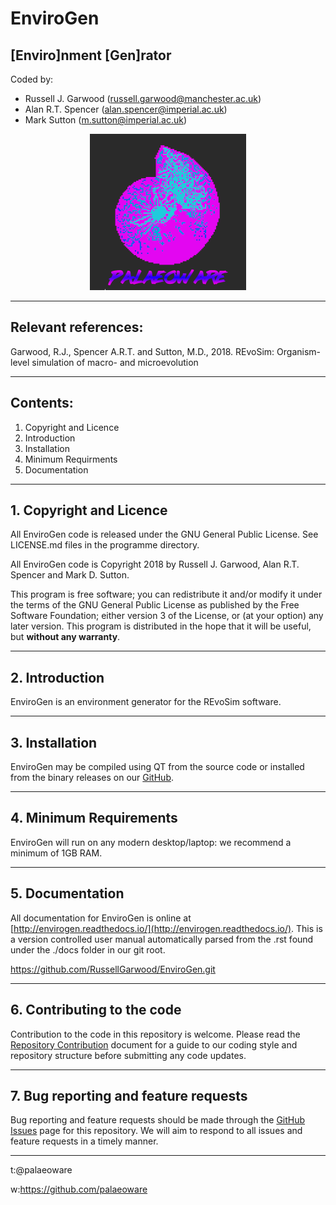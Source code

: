# EnviroGen
## [Enviro]nment [Gen]rator
 
Coded by:
 - Russell J. Garwood (russell.garwood@manchester.ac.uk)
 - Alan R.T. Spencer (alan.spencer@imperial.ac.uk)
 - Mark Sutton (m.sutton@imperial.ac.uk)

<p align="center">
  <img width="250" height="250" src="./resources/palaeoware_logo_square.png">
</p>

______

## Relevant references:
Garwood, R.J., Spencer A.R.T. and Sutton, M.D., 2018. REvoSim: Organism-level simulation of macro- and microevolution

_____

## Contents:

1. Copyright and Licence
2. Introduction
3. Installation
4. Minimum Requirments
5. Documentation

_____

## 1. Copyright and Licence

All EnviroGen code is released under the GNU General Public License. See LICENSE.md files in the programme directory.

All EnviroGen code is Copyright 2018 by Russell J. Garwood, Alan R.T. Spencer and Mark D. Sutton.

This program is free software; you can redistribute it and/or modify it under the terms of the GNU General Public License as published by the Free Software Foundation; either version 3 of the License, or (at your option) any later version. This program is distributed in the hope that it will be useful, but **without any warranty**.
_____

## 2. Introduction

EnviroGen is an environment generator for the REvoSim software.

_____

## 3. Installation

EnviroGen may be compiled using QT from the source code or installed from the binary releases on our [GitHub](https://github.com/palaeoware).

_____

## 4. Minimum Requirements

EnviroGen will run on any modern desktop/laptop: we recommend a minimum of 1GB RAM.

_____

## 5. Documentation

All documentation for EnviroGen is online at [http://envirogen.readthedocs.io/](http://envirogen.readthedocs.io/). This is a version controlled user manual automatically parsed from the .rst found under the ./docs folder in our git root.

https://github.com/RussellGarwood/EnviroGen.git

_____

## 6. Contributing to the code

Contribution to the code in this repository is welcome. Please read the [Repository Contribution](https://github.com/palaeoware/repoconventions)  document for a guide to our coding style and repository structure before submitting any code updates.

_____

## 7. Bug reporting and feature requests

Bug reporting and feature requests should be made through the [GitHub Issues](../../issues) page for this repository. We will aim to respond to all issues and feature requests in a timely manner. 

_____

t:@palaeoware

w:https://github.com/palaeoware
